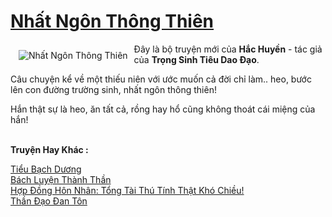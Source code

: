 <a href="https://utruyen.com/nhat-ngon-thong-thien/17577/" title="Nhất Ngôn Thông Thiên"><h1>Nhất Ngôn Thông Thiên</h1></a><div style="display:table"><img align="right" style="float: left; padding: 10px;" src="https://utruyen.com/images/story/200x260/nhat-ngon-thong-thien-1571749916.jpg" alt="Nhất Ngôn Thông Thiên">Đây là bộ truyện mới của <b>Hắc Huyền</b> - tác giả của <b>Trọng Sinh Tiêu Dao Đạo</b>.<p></p>Câu chuyện kể về một thiếu niên với ước muốn cả đời chỉ làm.. heo, bước lên con đường trường sinh, nhất ngôn thông thiên!<p></p>Hắn thật sự là heo, ăn tất cả, rồng hay hổ cũng không thoát cái miệng của hắn!</div><p><br><b>Truyện Hay Khác :</b></p><a href="https://utruyen.com/tieu-bach-duong/12209/" alt="Tiểu Bạch Dương">Tiểu Bạch Dương</a><br/><a href="https://github.com/quanluxury/truyenhot/tree/master/truyenhay/16876/" alt="Bách Luyện Thành Thần">Bách Luyện Thành Thần</a><br/><a href="https://github.com/quanluxury/ngontinhhot/tree/master/truyenhay/19524/" alt="Hợp Đồng Hôn Nhân: Tổng Tài Thú Tính Thật Khó Chiều!">Hợp Đồng Hôn Nhân: Tổng Tài Thú Tính Thật Khó Chiều!</a><br/><a href="https://github.com/quanluxury/truyenhot/tree/master/truyenhay/17478/" alt="Thần Đạo Đan Tôn">Thần Đạo Đan Tôn</a><br/>